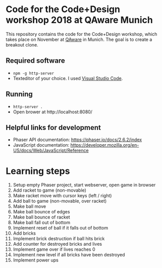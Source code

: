 # Code for the Code+Design workshop 2018 at QAware Munich
This repository contains the code for the Code+Design workshop, which takes place on November at [QAware](https://www.qaware.de/) in Munich.
The goal is to create a breakout clone.

## Required software

* `npm -g http-server`
* Texteditor of your choice. I used [Visual Studio Code](https://code.visualstudio.com/).

## Running

* `http-server .`
* Open brower at http://localhost:8080/

## Helpful links for development

* Phaser API documentation: https://phaser.io/docs/2.6.2/index
* JavaScript documentation: https://developer.mozilla.org/en-US/docs/Web/JavaScript/Reference

# Learning steps

1. Setup empty Phaser project, start webserver, open game in browser
1. Add racket to game (non-movable)
1. Make racket move with cursor keys (left / right)
1. Add ball to game (non-movable, over racket)
1. Make ball move
1. Make ball bounce of edges
1. Make ball bounce of racket
1. Make ball fall out of bottom
1. Implement reset of ball if it falls out of bottom
1. Add bricks
1. Implement brick destruction if ball hits brick
1. Add counter for destroyed bricks and lives
1. Implement game over if lives reaches 0
1. Implement new level if all bricks have been destroyed
1. Implement power ups
